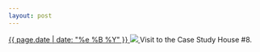 ```yaml
---
layout: post
---
```


<p>
  <a href="/295">
    <time>{{ page.date | date: "%e %B %Y" }}</time>
    <img src="https://s3.amazonaws.com/life.aaronjgreenberg.com/295.jpg">
  </a>
  Visit to the Case Study House #8.
</p>

